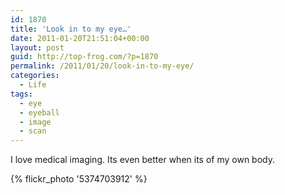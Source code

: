 ```yaml
---
id: 1870
title: 'Look in to my eye…'
date: 2011-01-20T21:51:04+00:00
layout: post
guid: http://top-frog.com/?p=1870
permalink: /2011/01/20/look-in-to-my-eye/
categories:
  - Life
tags:
  - eye
  - eyeball
  - image
  - scan
---
```

I love medical imaging. Its even better when its of my own body.

{% flickr_photo '5374703912' %}